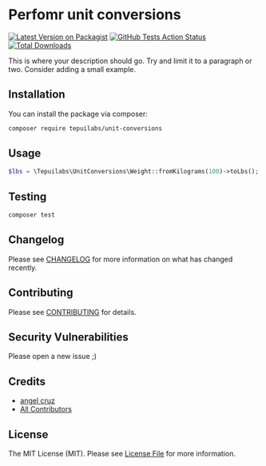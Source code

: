 # Perfomr unit conversions

[![Latest Version on Packagist](https://img.shields.io/packagist/v/tepuilabs/unit-conversions.svg?style=flat-square)](https://packagist.org/packages/tepuilabs/unit-conversions)
[![GitHub Tests Action Status](https://img.shields.io/github/workflow/status/tepuilabs/unit-conversions/run-tests?label=tests)](https://github.com/tepuilabs/unit-conversions/actions?query=workflow%3Arun-tests+branch%3Amaster)
[![Total Downloads](https://img.shields.io/packagist/dt/tepuilabs/unit-conversions.svg?style=flat-square)](https://packagist.org/packages/tepuilabs/unit-conversions)


This is where your description should go. Try and limit it to a paragraph or two. Consider adding a small example.

## Installation

You can install the package via composer:

```bash
composer require tepuilabs/unit-conversions
```

## Usage

``` php
$lbs = \Tepuilabs\UnitConversions\Weight::fromKilograms(100)->toLbs();
```

## Testing

``` bash
composer test
```

## Changelog

Please see [CHANGELOG](CHANGELOG.md) for more information on what has changed recently.

## Contributing

Please see [CONTRIBUTING](.github/CONTRIBUTING.md) for details.

## Security Vulnerabilities

Please open a new issue ;)

## Credits

- [angel cruz](https://github.com/abr4xas)
- [All Contributors](../../contributors)

## License

The MIT License (MIT). Please see [License File](LICENSE.md) for more information.
